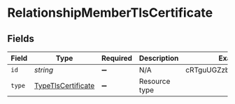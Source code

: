 # RelationshipMemberTlsCertificate


## Fields

| Field                                                           | Type                                                            | Required                                                        | Description                                                     | Example                                                         |
| --------------------------------------------------------------- | --------------------------------------------------------------- | --------------------------------------------------------------- | --------------------------------------------------------------- | --------------------------------------------------------------- |
| `id`                                                            | *string*                                                        | :heavy_minus_sign:                                              | N/A                                                             | cRTguUGZzb2W9Euo4moOr                                           |
| `type`                                                          | [TypeTlsCertificate](../../models/shared/typetlscertificate.md) | :heavy_minus_sign:                                              | Resource type                                                   |                                                                 |
